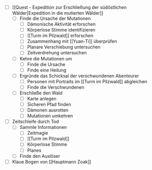 - [ ] [[Quest - Expedition zur Erschließung der südöstlichen Wälder|Expedition in die mutierten Wälder]]
	- [ ] Finde die Ursache der Mutationen
		- [ ] Dämonische Aktivität erforschen
		- [ ] Körperlose Stimme identifizieren
		- [ ] [[Turm im Pilzwald]] erforschen
		- [ ] Zusammenhang mit [[Yuan-Ti]] überprüfen
		- [ ] Planare Verschiebung untersuchen
		- [ ] Zeitverdrehung untersuchen
	- [ ] Kehre die Mutationen um
		- [ ] Finde die Ursache
		- [ ] Finde eine Heilung
	- [ ] Ergründe das Schicksal der verschwundenen Abenteurer
		- [ ] Personen mit Portraits im [[Turm im Pilzwald]] abgleichen
		- [ ] Finde die Verschwundenen
	- [ ] Erschließe den Wald
		- [ ] Karte anlegen
		- [ ] Sicheren Pfad finden
		- [ ] Dämonen ausrotten
		- [ ] Mutationen umkehren
- [ ] Zeitschleife durch Tod
	- [ ] Sammle Informationen 
		- [ ] Zeitmagie
		- [ ] [[Turm im Pilzwald]]
		- [ ] Körperlose Stimme
		- [ ] Planes
	- [ ] Finde den Auslöser
- [ ] Klaue Bogen von [[Hauptmann Zoak]]